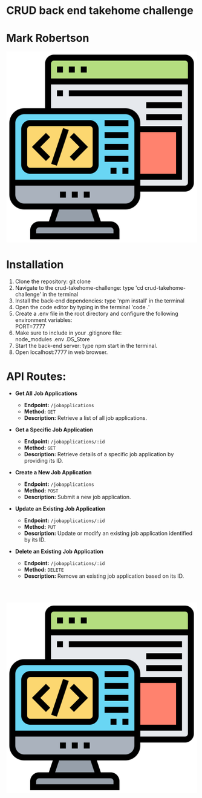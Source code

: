 # CRUD back end takehome challenge
# Mark Robertson

![Backend image](/assets/backend.png)

# **Installation**

1.  Clone the repository:   git clone <repository URL>
2.  Navigate to the crud-takehome-challenge: type 'cd crud-takehome-challenge' in the terminal
3.  Install the back-end dependencies:  type 'npm install' in the terminal
4.  Open the code editor by typing in the terminal 'code .'
5.  Create a .env file in the root directory and configure the following environment variables: <br>PORT=7777<br>
6.  Make sure to include in your .gitignore file:   
node_modules
.env
.DS_Store
7.  Start the back-end server:  type npm start in the terminal.
8.  Open localhost:7777 in web browser. 


# API Routes:

- **Get All Job Applications**
  - **Endpoint:** `/jobapplications`
  - **Method:** `GET`
  - **Description:** Retrieve a list of all job applications.

- **Get a Specific Job Application**
  - **Endpoint:** `/jobapplications/:id`
  - **Method:** `GET`
  - **Description:** Retrieve details of a specific job application by providing its ID.

- **Create a New Job Application**
  - **Endpoint:** `/jobapplications`
  - **Method:** `POST`
  - **Description:** Submit a new job application.

- **Update an Existing Job Application**
  - **Endpoint:** `/jobapplications/:id`
  - **Method:** `PUT`
  - **Description:** Update or modify an existing job application identified by its ID.

- **Delete an Existing Job Application**
  - **Endpoint:** `/jobapplications/:id`
  - **Method:** `DELETE`
  - **Description:** Remove an existing job application based on its ID.
<br>
<br>

![Backend image](/assets/backend.png)
